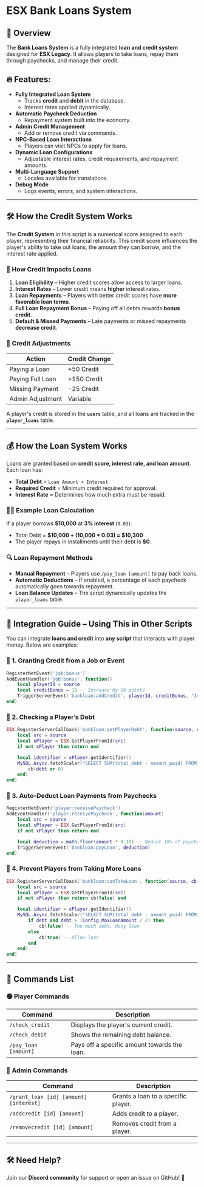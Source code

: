 # ESX Bank Loans System

## 📌 Overview
The **Bank Loans System** is a fully integrated **loan and credit system** designed for **ESX Legacy**. It allows players to take loans, repay them through paychecks, and manage their credit.

## 🔥 Features:
- **Fully Integrated Loan System**
  - Tracks **credit** and **debit** in the database.
  - Interest rates applied dynamically.
- **Automatic Paycheck Deduction**
  - Repayment system built into the economy.
- **Admin Credit Management**
  - Add or remove credit via commands.
- **NPC-Based Loan Interactions**
  - Players can visit NPCs to apply for loans.
- **Dynamic Loan Configurations**
  - Adjustable interest rates, credit requirements, and repayment amounts.
- **Multi-Language Support**
  - Locales available for translations.
- **Debug Mode**
  - Logs events, errors, and system interactions.

---

## 🛠 How the Credit System Works
The **Credit System** in this script is a numerical score assigned to each player, representing their financial reliability. This credit score influences the player's ability to take out loans, the amount they can borrow, and the interest rate applied.

### 🔎 How Credit Impacts Loans
1. **Loan Eligibility** – Higher credit scores allow access to larger loans.
2. **Interest Rates** – Lower credit means **higher** interest rates.
3. **Loan Repayments** – Players with better credit scores have **more favorable loan terms**.
4. **Full Loan Repayment Bonus** – Paying off all debts rewards **bonus credit**.
5. **Default & Missed Payments** – Late payments or missed repayments **decrease credit**.

### 📅 Credit Adjustments
| Action | Credit Change |
|--------|--------------|
| Paying a Loan | +50 Credit |
| Paying Full Loan | +150 Credit |
| Missing Payment | -25 Credit |
| Admin Adjustment | Variable |

A player's credit is stored in the **`users`** table, and all loans are tracked in the **`player_loans`** table.

---

## 💰 How the Loan System Works
Loans are granted based on **credit score, interest rate, and loan amount**. Each loan has:

- **Total Debt** = `Loan Amount + Interest`
- **Required Credit** = Minimum credit required for approval.
- **Interest Rate** = Determines how much extra must be repaid.

### 👩‍💼 Example Loan Calculation
If a player borrows **$10,000** at **3% interest** (`0.03`):
- Total Debt = **$10,000 + (10,000 * 0.03) = $10,300**
- The player repays in installments until their debt is **$0**.

### 🔍 Loan Repayment Methods
- **Manual Repayment** – Players use `/pay_loan [amount]` to pay back loans.
- **Automatic Deductions** – If enabled, a percentage of each paycheck automatically goes towards repayment.
- **Loan Balance Updates** – The script dynamically updates the `player_loans` table.

---

## 🔗 Integration Guide – Using This in Other Scripts
You can integrate **loans and credit** into **any script** that interacts with player money. Below are examples:

### 🔹 1. Granting Credit from a Job or Event
```lua
RegisterNetEvent('job:bonus')
AddEventHandler('job:bonus', function()
    local playerId = source
    local creditBonus = 10 -- Increase by 10 points
    TriggerServerEvent('bankloan:addCredit', playerId, creditBonus, "Job Performance Bonus")
end)
```

### 🔹 2. Checking a Player’s Debt
```lua
ESX.RegisterServerCallback('bankloan:getPlayerDebt', function(source, cb)
    local src = source
    local xPlayer = ESX.GetPlayerFromId(src)
    if not xPlayer then return end

    local identifier = xPlayer.getIdentifier()
    MySQL.Async.fetchScalar("SELECT SUM(total_debt - amount_paid) FROM player_loans WHERE identifier = ?", { identifier }, function(debt)
        cb(debt or 0)
    end)
end)
```

### 🔹 3. Auto-Deduct Loan Payments from Paychecks
```lua
RegisterNetEvent('player:receivePaycheck')
AddEventHandler('player:receivePaycheck', function(amount)
    local src = source
    local xPlayer = ESX.GetPlayerFromId(src)
    if not xPlayer then return end

    local deduction = math.floor(amount * 0.10) -- Deduct 10% of paycheck
    TriggerServerEvent('bankloan:payLoan', deduction)
end)
```

### 🔹 4. Prevent Players from Taking More Loans
```lua
ESX.RegisterServerCallback('bankloan:canTakeLoan', function(source, cb, amountRequested)
    local src = source
    local xPlayer = ESX.GetPlayerFromId(src)
    if not xPlayer then return cb(false) end

    local identifier = xPlayer.getIdentifier()
    MySQL.Async.fetchScalar("SELECT SUM(total_debt - amount_paid) FROM player_loans WHERE identifier = ?", { identifier }, function(debt)
        if debt and debt > (Config.MaxLoanAmount / 2) then
            cb(false) -- Too much debt, deny loan
        else
            cb(true) -- Allow loan
        end
    end)
end)
```

---

## 📃 Commands List
### 🟢 Player Commands
| Command | Description |
|---------------|------------|
| `/check_credit` | Displays the player's current credit. |
| `/check_debit` | Shows the remaining debt balance. |
| `/pay_loan [amount]` | Pays off a specific amount towards the loan. |

### 🔴 Admin Commands
| Command | Description |
|---------------|------------|
| `/grant_loan [id] [amount] [interest]` | Grants a loan to a specific player. |
| `/addcredit [id] [amount]` | Adds credit to a player. |
| `/removecredit [id] [amount]` | Removes credit from a player. |

---

## 🛠 Need Help?
Join our **Discord community** for support or open an issue on GitHub! 🚀
